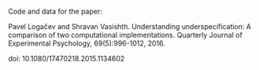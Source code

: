 Code and data for the paper:

Pavel Logačev and Shravan Vasishth. Understanding underspecification: A comparison of two computational implementations. Quarterly Journal of Experimental Psychology, 69(5):996-1012, 2016.

doi: 10.1080/17470218.2015.1134602